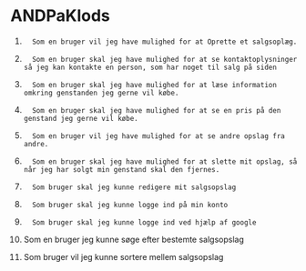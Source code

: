 # ANDPaKlods


1.       Som en bruger vil jeg have mulighed for at Oprette et salgsoplæg.
 
2.       Som en bruger skal jeg have mulighed for at se kontaktoplysninger så jeg kan kontakte en person, som har noget til salg på siden
 
3.       Som en bruger skal jeg have mulighed for at læse information omkring genstanden jeg gerne vil købe.         	                                                                                                                                                                                       	
 
4.       Som en bruger skal jeg have mulighed for at se en pris på den genstand jeg gerne vil købe.
 
5.       Som en bruger vil jeg have mulighed for at se andre opslag fra andre.
 
6.       Som en bruger skal jeg have mulighed for at slette mit opslag, så når jeg har solgt min genstand skal den fjernes.
 
7.       Som bruger skal jeg kunne redigere mit salgsopslag
 
8.       Som bruger skal jeg kunne logge ind på min konto
 
9.       Som bruger skal jeg kunne logge ind ved hjælp af google

10. Som en bruger jeg kunne søge efter bestemte salgsopslag  
 
11. Som bruger vil jeg kunne sortere mellem salgsopslag

